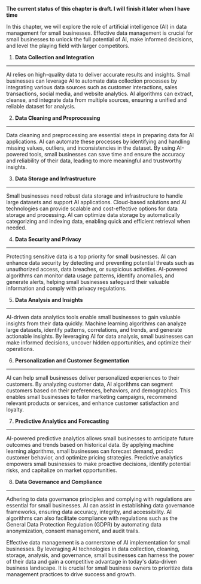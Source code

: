 **The current status of this chapter is draft. I will finish it later when I have time**

In this chapter, we will explore the role of artificial intelligence (AI) in data management for small businesses. Effective data management is crucial for small businesses to unlock the full potential of AI, make informed decisions, and level the playing field with larger competitors.

1. **Data Collection and Integration**
--------------------------------------

AI relies on high-quality data to deliver accurate results and insights. Small businesses can leverage AI to automate data collection processes by integrating various data sources such as customer interactions, sales transactions, social media, and website analytics. AI algorithms can extract, cleanse, and integrate data from multiple sources, ensuring a unified and reliable dataset for analysis.

2. **Data Cleaning and Preprocessing**
--------------------------------------

Data cleaning and preprocessing are essential steps in preparing data for AI applications. AI can automate these processes by identifying and handling missing values, outliers, and inconsistencies in the dataset. By using AI-powered tools, small businesses can save time and ensure the accuracy and reliability of their data, leading to more meaningful and trustworthy insights.

3. **Data Storage and Infrastructure**
--------------------------------------

Small businesses need robust data storage and infrastructure to handle large datasets and support AI applications. Cloud-based solutions and AI technologies can provide scalable and cost-effective options for data storage and processing. AI can optimize data storage by automatically categorizing and indexing data, enabling quick and efficient retrieval when needed.

4. **Data Security and Privacy**
--------------------------------

Protecting sensitive data is a top priority for small businesses. AI can enhance data security by detecting and preventing potential threats such as unauthorized access, data breaches, or suspicious activities. AI-powered algorithms can monitor data usage patterns, identify anomalies, and generate alerts, helping small businesses safeguard their valuable information and comply with privacy regulations.

5. **Data Analysis and Insights**
---------------------------------

AI-driven data analytics tools enable small businesses to gain valuable insights from their data quickly. Machine learning algorithms can analyze large datasets, identify patterns, correlations, and trends, and generate actionable insights. By leveraging AI for data analysis, small businesses can make informed decisions, uncover hidden opportunities, and optimize their operations.

6. **Personalization and Customer Segmentation**
------------------------------------------------

AI can help small businesses deliver personalized experiences to their customers. By analyzing customer data, AI algorithms can segment customers based on their preferences, behaviors, and demographics. This enables small businesses to tailor marketing campaigns, recommend relevant products or services, and enhance customer satisfaction and loyalty.

7. **Predictive Analytics and Forecasting**
-------------------------------------------

AI-powered predictive analytics allows small businesses to anticipate future outcomes and trends based on historical data. By applying machine learning algorithms, small businesses can forecast demand, predict customer behavior, and optimize pricing strategies. Predictive analytics empowers small businesses to make proactive decisions, identify potential risks, and capitalize on market opportunities.

8. **Data Governance and Compliance**
-------------------------------------

Adhering to data governance principles and complying with regulations are essential for small businesses. AI can assist in establishing data governance frameworks, ensuring data accuracy, integrity, and accessibility. AI algorithms can also facilitate compliance with regulations such as the General Data Protection Regulation (GDPR) by automating data anonymization, consent management, and audit trails.

Effective data management is a cornerstone of AI implementation for small businesses. By leveraging AI technologies in data collection, cleaning, storage, analysis, and governance, small businesses can harness the power of their data and gain a competitive advantage in today's data-driven business landscape. It is crucial for small business owners to prioritize data management practices to drive success and growth.
